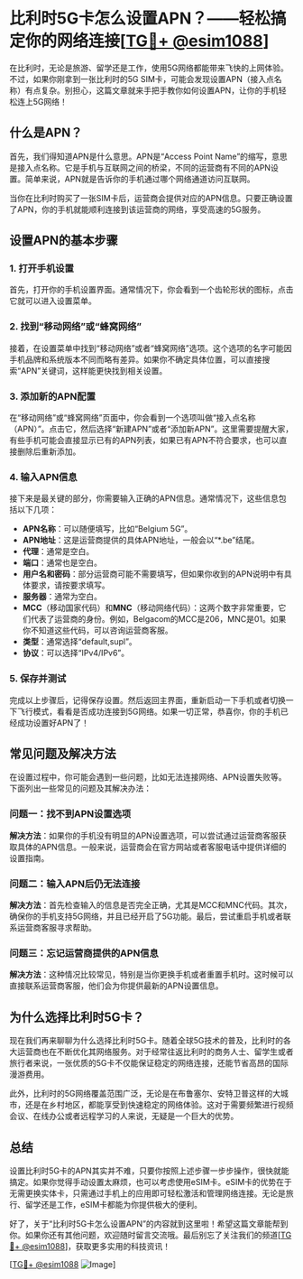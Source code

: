 # 比利时5G卡怎么设置APN？——轻松搞定你的网络连接[[TG💪+ @esim1088](https://t.me/s/esim1088)]

在比利时，无论是旅游、留学还是工作，使用5G网络都能带来飞快的上网体验。不过，如果你刚拿到一张比利时的5G SIM卡，可能会发现设置APN（接入点名称）有点复杂。别担心，这篇文章就来手把手教你如何设置APN，让你的手机轻松连上5G网络！

## 什么是APN？

首先，我们得知道APN是什么意思。APN是“Access Point Name”的缩写，意思是接入点名称。它是手机与互联网之间的桥梁，不同的运营商有不同的APN设置。简单来说，APN就是告诉你的手机通过哪个网络通道访问互联网。

当你在比利时购买了一张SIM卡后，运营商会提供对应的APN信息。只要正确设置了APN，你的手机就能顺利连接到该运营商的网络，享受高速的5G服务。

## 设置APN的基本步骤

### 1. 打开手机设置

首先，打开你的手机设置界面。通常情况下，你会看到一个齿轮形状的图标，点击它就可以进入设置菜单。

### 2. 找到“移动网络”或“蜂窝网络”

接着，在设置菜单中找到“移动网络”或者“蜂窝网络”选项。这个选项的名字可能因手机品牌和系统版本不同而略有差异。如果你不确定具体位置，可以直接搜索“APN”关键词，这样能更快找到相关设置。

### 3. 添加新的APN配置

在“移动网络”或“蜂窝网络”页面中，你会看到一个选项叫做“接入点名称（APN）”。点击它，然后选择“新建APN”或者“添加新APN”。这里需要提醒大家，有些手机可能会直接显示已有的APN列表，如果已有APN不符合要求，也可以直接删除后重新添加。

### 4. 输入APN信息

接下来是最关键的部分，你需要输入正确的APN信息。通常情况下，这些信息包括以下几项：

- **APN名称**：可以随便填写，比如“Belgium 5G”。
- **APN地址**：这是运营商提供的具体APN地址，一般会以“*.be”结尾。
- **代理**：通常是空白。
- **端口**：通常也是空白。
- **用户名和密码**：部分运营商可能不需要填写，但如果你收到的APN说明中有具体要求，请按要求填写。
- **服务器**：通常为空白。
- **MCC**（移动国家代码）和**MNC**（移动网络代码）：这两个数字非常重要，它们代表了运营商的身份。例如，Belgacom的MCC是206，MNC是01。如果你不知道这些代码，可以咨询运营商客服。
- **类型**：通常选择“default,supl”。
- **协议**：可以选择“IPv4/IPv6”。

### 5. 保存并测试

完成以上步骤后，记得保存设置。然后返回主界面，重新启动一下手机或者切换一下飞行模式，看看是否成功连接到5G网络。如果一切正常，恭喜你，你的手机已经成功设置好APN了！

## 常见问题及解决方法

在设置过程中，你可能会遇到一些问题，比如无法连接网络、APN设置失败等。下面列出一些常见的问题及其解决办法：

### 问题一：找不到APN设置选项

**解决方法**：如果你的手机没有明显的APN设置选项，可以尝试通过运营商客服获取具体的APN信息。一般来说，运营商会在官方网站或者客服电话中提供详细的设置指南。

### 问题二：输入APN后仍无法连接

**解决方法**：首先检查输入的信息是否完全正确，尤其是MCC和MNC代码。其次，确保你的手机支持5G网络，并且已经开启了5G功能。最后，尝试重启手机或者联系运营商客服寻求帮助。

### 问题三：忘记运营商提供的APN信息

**解决方法**：这种情况比较常见，特别是当你更换手机或者重置手机时。这时候可以直接联系运营商客服，他们会为你提供最新的APN设置信息。

## 为什么选择比利时5G卡？

现在我们再来聊聊为什么选择比利时5G卡。随着全球5G技术的普及，比利时的各大运营商也在不断优化其网络服务。对于经常往返比利时的商务人士、留学生或者旅行者来说，一张优质的5G卡不仅能保证稳定的网络连接，还能节省高昂的国际漫游费用。

此外，比利时的5G网络覆盖范围广泛，无论是在布鲁塞尔、安特卫普这样的大城市，还是在乡村地区，都能享受到快速稳定的网络体验。这对于需要频繁进行视频会议、在线办公或者远程学习的人来说，无疑是一个巨大的优势。

## 总结

设置比利时5G卡的APN其实并不难，只要你按照上述步骤一步步操作，很快就能搞定。如果你觉得手动设置太麻烦，也可以考虑使用eSIM卡。eSIM卡的优势在于无需更换实体卡，只需通过手机上的应用即可轻松激活和管理网络连接。无论是旅行、留学还是工作，eSIM卡都能为你提供极大的便利。

好了，关于“比利时5G卡怎么设置APN”的内容就到这里啦！希望这篇文章能帮到你。如果你还有其他问题，欢迎随时留言交流哦。最后别忘了关注我们的频道[[TG💪+ @esim1088](https://t.me/s/esim1088)]，获取更多实用的科技资讯！

[[TG💪+ @esim1088](https://t.me/s/esim1088) ![Image](https://i.postimg.cc/4NQfJmqS/Snipaste-2025-05-13-00-14-12.png)]